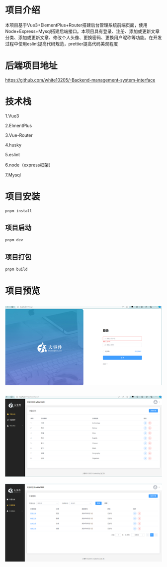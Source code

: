 # 项目介绍

本项目基于Vue3+ElementPlus+Router搭建后台管理系统前端页面，使用Node+Express+Mysql搭建后端接口。本项目具有登录、注册、添加或更新文章分类、添加或更新文章、修改个人头像、更换密码、更换用户昵称等功能。在开发过程中使用eslint提高代码规范，prettier提高代码美观程度

# 后端项目地址
https://github.com/white10205/-Backend-management-system-interface

# 技术栈

1.Vue3

2.ElmentPlus

3.Vue-Router

4.husky

5.eslint

6.node（express框架）

7.Mysql

# 项目安装

```sh
pnpm install
```

## 项目启动

```sh
pnpm dev
```

## 项目打包

```sh
pnpm build
```

# 项目预览

![!\[登录页\](image.png)](src/assets/image.png)
---

![!\[首页\](image.png)](src/assets/image2.png)
---

![!\[alt text\](image.png)](src/assets/image3.png)

